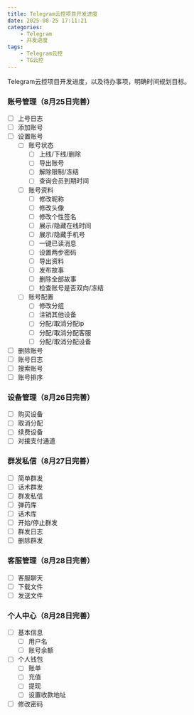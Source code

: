 ```yaml
---
title: Telegram云控项目开发进度
date: 2025-08-25 17:11:21
categories:
    - Telegram
    - 开发进度
tags:
    - Telegram云控
    - TG云控
---
```


Telegram云控项目开发进度，以及待办事项，明确时间规划目标。

<!-- more -->

### 账号管理（8月25日完善）

- [ ] 上号日志
- [ ] 添加账号
- [ ] 设置账号
  - [ ] 账号状态
    - [ ] 上线/下线/删除
    - [ ] 导出账号
    - [ ] 解除限制/冻结
    - [ ] 查询会员到期时间
  - [ ] 账号资料
    - [ ] 修改昵称
    - [ ] 修改头像
    - [ ] 修改个性签名
    - [ ] 展示/隐藏在线时间
    - [ ] 展示/隐藏手机号
    - [ ] 一键已读消息
    - [ ] 设置两步密码
    - [ ] 导出资料
    - [ ] 发布故事
    - [ ] 删除全部故事
    - [ ] 检查账号是否双向/冻结
  - [ ] 账号配置
    - [ ] 修改分组
    - [ ] 注销其他设备
    - [ ] 分配/取消分配ip
    - [ ] 分配/取消分配客服
    - [ ] 分配/取消分配设备
- [ ] 删除账号
- [ ] 账号日志
- [ ] 搜索账号
- [ ] 账号排序

### 设备管理（8月26日完善）

- [ ] 购买设备
- [ ] 取消分配
- [ ] 续费设备
- [ ] 对接支付通道

### 群发私信（8月27日完善）

- [ ] 简单群发
- [ ] 话术群发
- [ ] 群发私信
- [ ] 弹药库
- [ ] 话术库
- [ ] 开始/停止群发
- [ ] 群发日志
- [ ] 删除群发

### 客服管理（8月28日完善）

- [ ] 客服聊天
- [ ] 下载文件
- [ ] 发送文件

### 个人中心（8月28日完善）

- [ ] 基本信息
  - [ ] 用户名
  - [ ] 账号余额
- [ ] 个人钱包
  - [ ] 账单
  - [ ] 充值
  - [ ] 提现
  - [ ] 设置收款地址
- [ ] 修改密码
